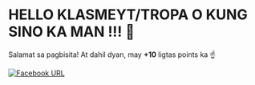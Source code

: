 

# HELLO KLASMEYT/TROPA O KUNG SINO KA MAN !!! 👋
Salamat sa pagbisita! At dahil dyan, may **+10** ligtas points ka ☝

[![Facebook URL]()](https://facebook.com/stvnsrrn18)

<!--
**serrano1314/serrano1314** is a ✨ _special_ ✨ repository because its `README.md` (this file) appears on your GitHub profile.
Here are some ideas to get you started:

- 🔭 I’m currently working on ...
- 🌱 I’m currently learning ...
- 👯 I’m looking to collaborate on ...
- 🤔 I’m looking for help with ...
- 💬 Ask me about ...
- 📫 How to reach me: ...
- 😄 Pronouns: ...
- ⚡ Fun fact: ...
-->
